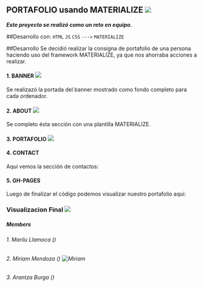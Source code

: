 ## PORTAFOLIO usando MATERIALIZE  ![](assets/favicon/favicon.io)
***Este proyecto se realizó como un reto en equipo.***

##Desarrollo con:
`HTML` `JS` `CSS` `--->` `MATERIALIZE`

##Desarrollo
Se decidió realizar la consigna de portafolio de una persona haciendo uso del framework MATERIALIZE, ya que nos ahorraba acciones a realizar.

#### 1. BANNER  ![](assets/favicon/banner.png)
Se realizazó la portada del banner mostrado como fondo completo para cada ordenador.

#### 2. ABOUT  ![](assets/favicon/about.png)
Se completo ésta sección con una plantilla MATERIALIZE.


#### 3. PORTAFOLIO  ![](assets/favicon/portfolio.png)

#### 4. CONTACT
Aqui vemos la sección de contactos:

#### 5. GH-PAGES
Luego de finalizar el código podemos visualizar nuestro portafolio aqui:

### Visualizacion Final  ![](assets/favicon/final.png)
##### Members

###### *1. Marilu Llamoca ()*

###### *2. Miriam Mendoza () ![Miriam](assets/favicon/Miriam.png)*

###### *3. Arantza Burga ()*
